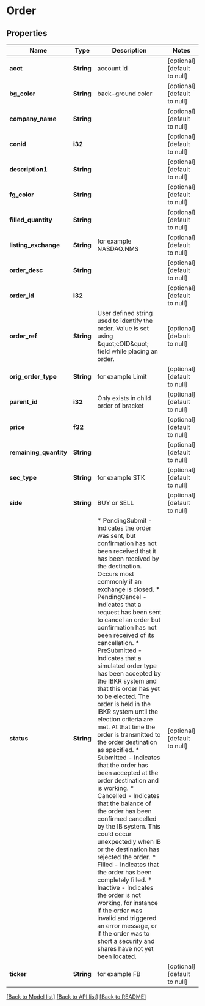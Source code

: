 # Order

## Properties
Name | Type | Description | Notes
------------ | ------------- | ------------- | -------------
**acct** | **String** | account id | [optional] [default to null]
**bg_color** | **String** | back-ground color | [optional] [default to null]
**company_name** | **String** |  | [optional] [default to null]
**conid** | **i32** |  | [optional] [default to null]
**description1** | **String** |  | [optional] [default to null]
**fg_color** | **String** |  | [optional] [default to null]
**filled_quantity** | **String** |  | [optional] [default to null]
**listing_exchange** | **String** | for example NASDAQ.NMS | [optional] [default to null]
**order_desc** | **String** |  | [optional] [default to null]
**order_id** | **i32** |  | [optional] [default to null]
**order_ref** | **String** | User defined string used to identify the order. Value is set using \&quot;cOID\&quot; field while placing an order. | [optional] [default to null]
**orig_order_type** | **String** | for example Limit | [optional] [default to null]
**parent_id** | **i32** | Only exists in child order of bracket | [optional] [default to null]
**price** | **f32** |  | [optional] [default to null]
**remaining_quantity** | **String** |  | [optional] [default to null]
**sec_type** | **String** | for example STK | [optional] [default to null]
**side** | **String** | BUY or SELL | [optional] [default to null]
**status** | **String** | * PendingSubmit - Indicates the order was sent, but confirmation has not been received that it has been received by the destination.                   Occurs most commonly if an exchange is closed. * PendingCancel - Indicates that a request has been sent to cancel an order but confirmation has not been received of its cancellation. * PreSubmitted - Indicates that a simulated order type has been accepted by the IBKR system and that this order has yet to be elected.                  The order is held in the IBKR system until the election criteria are met. At that time the order is transmitted to the order destination as specified. * Submitted - Indicates that the order has been accepted at the order destination and is working. * Cancelled - Indicates that the balance of the order has been confirmed cancelled by the IB system.               This could occur unexpectedly when IB or the destination has rejected the order. * Filled - Indicates that the order has been completely filled. * Inactive - Indicates the order is not working, for instance if the order was invalid and triggered an error message,              or if the order was to short a security and shares have not yet been located.  | [optional] [default to null]
**ticker** | **String** | for example FB | [optional] [default to null]

[[Back to Model list]](../README.md#documentation-for-models) [[Back to API list]](../README.md#documentation-for-api-endpoints) [[Back to README]](../README.md)


